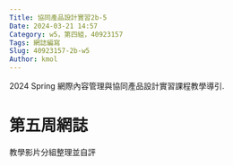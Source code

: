 ```yaml
---
Title: 協同產品設計實習2b-5
Date: 2024-03-21 14:57
Category: w5，第四組，40923157
Tags: 網誌編寫
Slug: 40923157-2b-w5
Author: kmol
---
```


2024 Spring 網際內容管理與協同產品設計實習課程教學導引.

<!-- PELICAN_END_SUMMARY -->
# 第五周網誌
教學影片分組整理並自評


